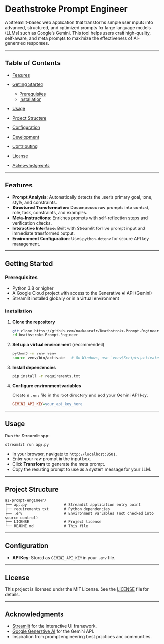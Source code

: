 # Deathstroke Prompt Engineer

A Streamlit-based web application that transforms simple user inputs into advanced, structured, and optimized prompts for large language models (LLMs) such as Google’s Gemini. This tool helps users craft high-quality, self-aware, and meta prompts to maximize the effectiveness of AI-generated responses.

---

## Table of Contents

* [Features](#features)

* [Getting Started](#getting-started)

  * [Prerequisites](#prerequisites)
  * [Installation](#installation)

* [Usage](#usage)

* [Project Structure](#project-structure)

* [Configuration](#configuration)

* [Development](#development)

* [Contributing](#contributing)

* [License](#license)

* [Acknowledgments](#acknowledgments)

---

## Features

* **Prompt Analysis**: Automatically detects the user’s primary goal, tone, style, and constraints.
* **Structured Transformation**: Decomposes raw prompts into context, role, task, constraints, and examples.
* **Meta-Instructions**: Enriches prompts with self-reflection steps and verification checks.
* **Interactive Interface**: Built with Streamlit for live prompt input and immediate transformed output.
* **Environment Configuration**: Uses `python-dotenv` for secure API key management.

---

## Getting Started

### Prerequisites

* Python 3.8 or higher
* A Google Cloud project with access to the Generative AI API (Gemini)
* Streamlit installed globally or in a virtual environment

### Installation

1. **Clone the repository**

   ```bash
   git clone https://github.com/naakaarafr/Deathstroke-Prompt-Engineer.git
   cd Deathstroke-Prompt-Engineer
   ```

2. **Set up a virtual environment** (recommended)

   ```bash
   python3 -m venv venv
   source venv/bin/activate   # On Windows, use `venv\Scripts\activate`
   ```

3. **Install dependencies**

   ```bash
   pip install -r requirements.txt
   ```

4. **Configure environment variables**

   Create a `.env` file in the root directory and add your Gemini API key:

   ```ini
   GEMINI_API_KEY=your_api_key_here
   ```

---

## Usage

Run the Streamlit app:

```bash
streamlit run app.py
```

* In your browser, navigate to `http://localhost:8501`.
* Enter your raw prompt in the input box.
* Click **Transform** to generate the meta prompt.
* Copy the resulting prompt to use as a system message for your LLM.

---

## Project Structure

```
ai-prompt-engineer/
├── app.py                 # Streamlit application entry point
├── requirements.txt       # Python dependencies
├── .env                   # Environment variables (not checked into source control)
├── LICENSE                # Project license
└── README.md              # This file
```

---

## Configuration

* **API Key**: Stored as `GEMINI_API_KEY` in your `.env` file.

---

## License

This project is licensed under the MIT License. See the [LICENSE](LICENSE) file for details.

---

## Acknowledgments

* [Streamlit](https://streamlit.io/) for the interactive UI framework.
* [Google Generative AI](https://cloud.google.com/generative-ai) for the Gemini API.
* Inspiration from prompt engineering best practices and communities.
